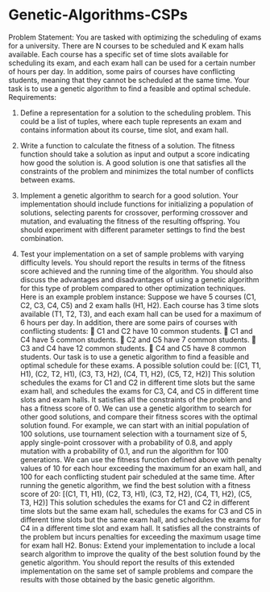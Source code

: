 # Genetic-Algorithms-CSPs
Problem Statement:
You are tasked with optimizing the scheduling of exams for a university. There are N courses
to be scheduled and K exam halls available. Each course has a specific set of time slots
available for scheduling its exam, and each exam hall can be used for a certain number of hours
per day. In addition, some pairs of courses have conflicting students, meaning that they cannot
be scheduled at the same time. Your task is to use a genetic algorithm to find a feasible and
optimal schedule.
Requirements:
1. Define a representation for a solution to the scheduling problem. This could be a list of
tuples, where each tuple represents an exam and contains information about its course,
time slot, and exam hall.
2. Write a function to calculate the fitness of a solution. The fitness function should take
a solution as input and output a score indicating how good the solution is. A good
solution is one that satisfies all the constraints of the problem and minimizes the total
number of conflicts between exams.
3. Implement a genetic algorithm to search for a good solution. Your implementation
should include functions for initializing a population of solutions, selecting parents for
crossover, performing crossover and mutation, and evaluating the fitness of the
resulting offspring. You should experiment with different parameter settings to find the
best combination.

4. Test your implementation on a set of sample problems with varying difficulty levels.
You should report the results in terms of the fitness score achieved and the running time
of the algorithm. You should also discuss the advantages and disadvantages of using a
genetic algorithm for this type of problem compared to other optimization techniques.
Here is an example problem instance:
Suppose we have 5 courses (C1, C2, C3, C4, C5) and 2 exam halls (H1, H2). Each course has
3 time slots available (T1, T2, T3), and each exam hall can be used for a maximum of 6 hours
per day. In addition, there are some pairs of courses with conflicting students:
 C1 and C2 have 10 common students.
 C1 and C4 have 5 common students.
 C2 and C5 have 7 common students.
 C3 and C4 have 12 common students.
 C4 and C5 have 8 common students.
Our task is to use a genetic algorithm to find a feasible and optimal schedule for these exams.
A possible solution could be:
[(C1, T1, H1), (C2, T2, H1), (C3, T3, H2), (C4, T1, H2), (C5, T2, H2)]
This solution schedules the exams for C1 and C2 in different time slots but the same exam hall,
and schedules the exams for C3, C4, and C5 in different time slots and exam halls. It satisfies
all the constraints of the problem and has a fitness score of 0.
We can use a genetic algorithm to search for other good solutions, and compare their fitness
scores with the optimal solution found. For example, we can start with an initial population of
100 solutions, use tournament selection with a tournament size of 5, apply single-point
crossover with a probability of 0.8, and apply mutation with a probability of 0.1, and run the
algorithm for 100 generations. We can use the fitness function defined above with penalty
values of 10 for each hour exceeding the maximum for an exam hall, and 100 for each
conflicting student pair scheduled at the same time.
After running the genetic algorithm, we find the best solution with a fitness score of 20:
[(C1, T1, H1), (C2, T3, H1), (C3, T2, H2), (C4, T1, H2), (C5, T3, H2)]
This solution schedules the exams for C1 and C2 in different time slots but the same exam hall,
schedules the exams for C3 and C5 in different time slots but the same exam hall, and schedules
the exams for C4 in a different time slot and exam hall. It satisfies all the constraints of the
problem but incurs penalties for exceeding the maximum usage time for exam hall H2.
Bonus: Extend your implementation to include a local search algorithm to improve the quality
of the best solution found by the genetic algorithm. You should report the results of this
extended implementation on the same set of sample problems and compare the results with
those obtained by the basic genetic algorithm.
